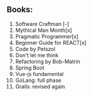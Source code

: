 ## Books:
1. Software Craftman [-] 		 
1. Mythical Man Month[x] 	
1. Pragmatic Programmer[x] 
1. Beginner Guide for REACT[x]
1. Code by Petszol
1. Don't let me think
1. Refactoring by Bob-Matrin
1. Spring Boot
1. Vue-js fundamental
1. GoLang: full phase
1. Grails: revised again

